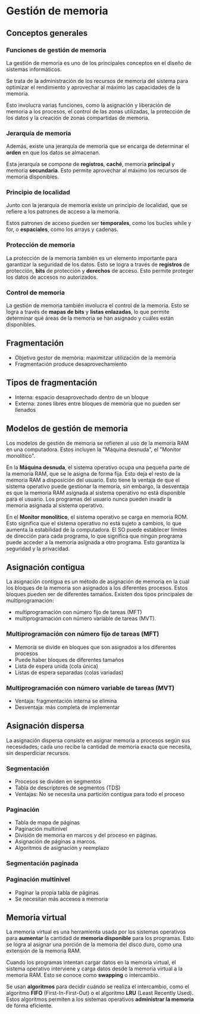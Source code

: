 # Gestión de memoria

## Conceptos generales

### Funciones de gestión de memoria

La gestión de memoria es uno de los principales conceptos en el diseño de sistemas informáticos.

Se trata de la administración de los recursos de memoria del sistema para optimizar el rendimiento y aprovechar al máximo las capacidades de la memoria.

Esto involucra varias funciones, como la asignación y liberación de memoria a los procesos, el control de las zonas utilizadas, la protección de los datos y la creación de zonas compartidas de memoria.

### Jerarquía de memoria

Además, existe una jerarquía de memoria que se encarga de determinar el **orden** en que los datos se almacenan.

Esta jerarquía se compone de **registros**, **caché**, memoria **principal** y memoria **secundaria**. Esto permite aprovechar al máximo los recursos de memoria disponibles.

### Principio de localidad

Junto con la jerarquía de memoria existe un principio de localidad, que se refiere a los patrones de acceso a la memoria.

Estos patrones de acceso pueden ser **temporales**, como los bucles while y for, o **espaciales**, como los arrays y cadenas.

### Protección de memoria

La protección de la memoria también es un elemento importante para garantizar la seguridad de los datos. Esto se logra a través de **registros** de protección, **bits** de protección y **derechos** de acceso. Esto permite proteger los datos de accesos no autorizados.

### Control de memoria

La gestión de memoria también involucra el control de la memoria. Esto se logra a través de **mapas de bits** y **listas enlazadas**, lo que permite determinar qué áreas de la memoria se han asignado y cuáles están disponibles.

## Fragmentación

- Objetivo gestor de memòria: maximitzar utilización de la memòria
- Fragmentación produce desaprovechamiento

## Tipos de fragmentación

- Interna: espacio desaprovechado dentro de un bloque
- Externa: zones libres entre bloques de memòria que no pueden ser
llenados

## Modelos de gestión de memoria

Los modelos de gestión de memoria se refieren al uso de la memoria RAM en una computadora. Estos incluyen la "Máquina desnuda", el "Monitor monolítico".

En la **Máquina desnuda**, el sistema operativo ocupa una pequeña parte de la memoria RAM, que se le asigna de forma fija. Esto deja el resto de la memoria RAM a disposición del usuario. Esto tiene la ventaja de que el sistema operativo puede gestionar la memoria, sin embargo, la desventaja es que la memoria RAM asignada al sistema operativo no está disponible para el usuario. Los programas del usuario nunca pueden invadir la memoria asignada al sistema operativo.

En el **Monitor monolítico**, el sistema operativo se carga en memoria ROM. Esto significa que el sistema operativo no está sujeto a cambios, lo que aumenta la estabilidad de la computadora. El SO puede establecer límites de dirección para cada programa, lo que significa que ningún programa puede acceder a la memoria asignada a otro programa. Esto garantiza la seguridad y la privacidad.

## Asignación contigua

La asignación contigua es un método de asignación de memoria en la cual los bloques de la memoria son asignados a los diferentes procesos. Estos bloques pueden ser de diferentes tamaños. Existen dos tipos principales de multiprogramación:

* multiprogramación con número fijo de tareas (MFT)
* multiprogramación con número variable de tareas (MVT).

### Multiprogramación con número fijo de tareas (MFT)

- Memoria se divide en bloques que son asignados a los diferentes procesos
- Puede haber bloques de diferentes tamaños
- Lista de espera unida (cola única)
- Listas de espera separadas (colas variadas)

### Multiprogramación con número variable de tareas (MVT)

- Ventaja: fragmentación interna se elimina
- Desventaja: más completa de implementar

## Asignación dispersa

La asignación dispersa consiste en asignar memoria a procesos según sus necesidades; cada uno recibe la cantidad de memoria exacta que necesita, sin desperdiciar recursos.

### Segmentación

- Procesos se dividen en segmentos
- Tabla de descriptores de segmentos (TDS)
- Ventajas: No se necesita una partición contigua para todo el proceso

### Paginación

- Tabla de mapa de páginas
- Paginación multinivel
- División de memoria en marcos y del proceso en páginas.
- Asignación de páginas a marcos.
- Algoritmos de asignación y reemplazo

### Segmentación paginada

### Paginación multinivel

- Paginar la propia tabla de páginas
- Se necesitan más accesos a memoria

## Memoria virtual

La memoria virtual es una herramienta usada por los sistemas operativos para **aumentar** la cantidad de **memoria disponible** para los programas. Esto se logra al asignar una porción de la memoria del disco duro, como una extensión de la memoria RAM.

Cuando los programas intentan cargar datos en la memoria virtual, el sistema operativo interviene y carga datos desde la memoria virtual a la memoria RAM. Esto se conoce como **swapping** o intercambio.

 Se usan **algoritmos** para decidir cuándo se realiza el intercambio, como el algoritmo **FIFO** (First-In-First-Out) o el algoritmo **LRU** (Least Recently Used). Estos algoritmos permiten a los sistemas operativos **administrar la memoria** de forma eficiente.
